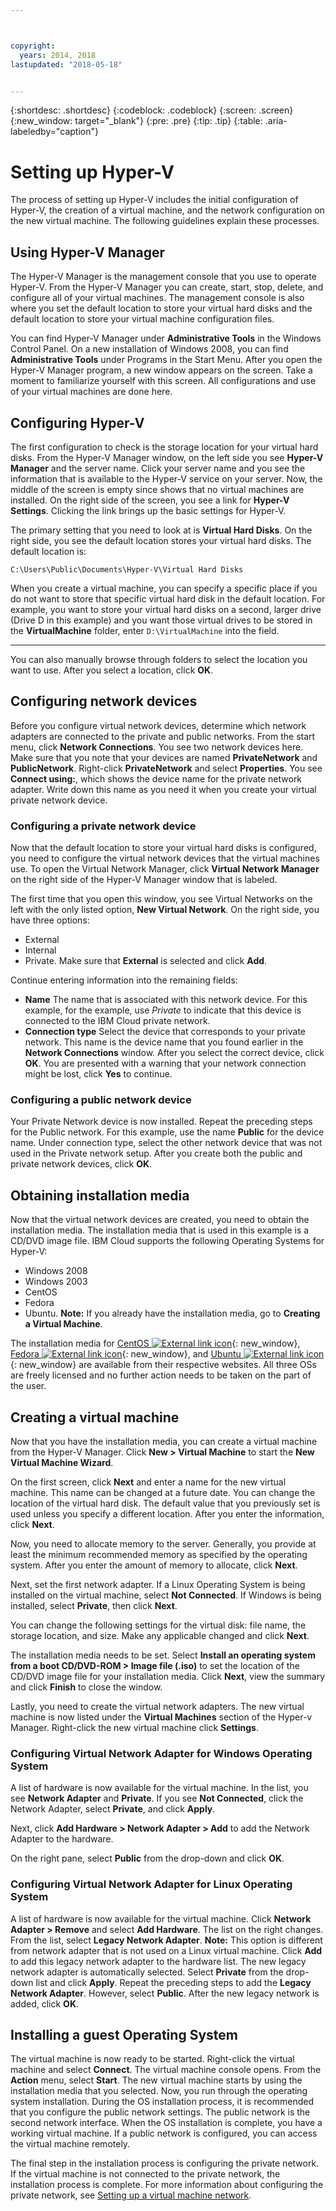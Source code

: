 ```yaml
---



copyright:
  years: 2014, 2018
lastupdated: "2018-05-18"


---
```


{:shortdesc: .shortdesc}
{:codeblock: .codeblock}
{:screen: .screen}
{:new_window: target="_blank"}
{:pre: .pre}
{:tip: .tip}
{:table: .aria-labeledby="caption"}

# Setting up Hyper-V

The process of setting up Hyper-V includes the initial configuration of Hyper-V, the creation of a virtual machine, and the network configuration on the new virtual machine. The following guidelines explain these processes. 

## Using Hyper-V Manager

The Hyper-V Manager is the management console that you use to operate Hyper-V. From the Hyper-V Manager you can create, start, stop, delete, and configure all of your virtual machines. The management console is also where you set the default location to store your virtual hard disks and the default location to store your virtual machine configuration files.

You can find Hyper-V Manager under **Administrative Tools** in the Windows Control Panel. On a new installation of Windows 2008, you can find **Administrative Tools** under Programs in the Start Menu. After you open the Hyper-V Manager program, a new window appears on the screen. Take a moment to familiarize yourself with this screen. All configurations and use of your virtual machines are done here.

## Configuring Hyper-V

The first configuration to check is the storage location for your virtual hard disks. From the Hyper-V Manager window, on the left side you see **Hyper-V Manager** and the server name. Click your server name and you see the information that is available to the Hyper-V service on your server. Now, the middle of the screen is empty since shows that no virtual machines are installed. On the right side of the screen, you see a link for **Hyper-V Settings**. Clicking the link brings up the basic settings for Hyper-V.

The primary setting that you need to look at is **Virtual Hard Disks**. On the right side, you see the default location stores your virtual hard disks. The default location is:

`C:\Users\Public\Documents\Hyper-V\Virtual Hard Disks`

When you create a virtual machine, you can specify a specific place if you do not want to store that specific virtual hard disk in the default location. For example, you want to store your virtual hard disks on a second, larger drive (Drive D in this example) and you want those virtual drives to be stored in the **VirtualMachine** folder, enter `D:\VirtualMachine` into the field.

****

You can also manually browse through folders to select the location you want to use. After you select a location, click **OK**.

## Configuring network devices

Before you configure virtual network devices, determine which network adapters are connected to the private and public networks. From the start menu, click **Network Connections**. You see two network devices here. Make sure that you note that your devices are named **PrivateNetwork** and **PublicNetwork**. Right-click **PrivateNetwork** and select **Properties**. You see **Connect using:**, which shows the device name for the private network adapter. Write down this name as you need it when you create your virtual private network device.

### Configuring a private network device

Now that the default location to store your virtual hard disks is configured, you need to configure the virtual network devices that the virtual machines use. To open the Virtual Network Manager, click **Virtual Network Manager** on the right side of the Hyper-V Manager window that is labeled.

The first time that you open this window, you see Virtual Networks on the left with the only listed option, **New Virtual Network**. On the right side, you have three options: 
* External 
* Internal 
* Private. 
Make sure that **External** is selected and click **Add**. 

Continue entering information into the remaining fields: 
* **Name** The name that is associated with this network device. For this example, for the example, use _Private_ to indicate that this device is connected to the IBM Cloud private network. 
* **Connection type** Select the device that corresponds to your private network. This name is the device name that you found earlier in the **Network Connections** window. After you select the correct device, click **OK**. You are presented with a warning that your network connection might be lost, click **Yes** to continue.

### Configuring a public network device

Your Private Network device is now installed. Repeat the preceding steps for the Public network. For this example, use the name **Public** for the device name. Under connection type, select the other network device that was not used in the Private network setup. After you create both the public and private network devices, click **OK**.

## Obtaining installation media

Now that the virtual network devices are created, you need to obtain the installation media. The installation media that is used in this example is a CD/DVD image file. IBM Cloud supports the following Operating Systems for Hyper-V:
* Windows 2008
* Windows 2003 
* CentOS
* Fedora
* Ubuntu. 
**Note:** If you already have the installation media, go to **Creating a Virtual Machine**.

The installation media for [CentOS ![External link icon](../../icons/launch-glyph.svg "External link icon")](http://centos.org){: new_window}, [Fedora ![External link icon](../../icons/launch-glyph.svg "External link icon")](http://fedoraproject.org/){: new_window}, and [Ubuntu ![External link icon](../../icons/launch-glyph.svg "External link icon")](http://www.ubuntu.com/){: new_window} are available from their respective websites. All three OSs are freely licensed and no further action needs to be taken on the part of the user.

## Creating a virtual machine

Now that you have the installation media, you can create a virtual machine from the Hyper-V Manager. Click **New > Virtual Machine** to start the **New Virtual Machine Wizard**.

On the first screen, click **Next** and enter a name for the new virtual machine. This name can be changed at a future date. You can change the location of the virtual hard disk. The default value that you previously set is used unless you specify a different location. After you enter the information, click **Next**.

Now, you need to allocate memory to the server. Generally, you provide at least the minimum recommended memory as specified by the operating system. After you enter the amount of memory to allocate, click **Next**. 

Next, set the first network adapter. If a Linux Operating System is being installed on the virtual machine, select **Not Connected**. If Windows is being installed, select **Private**, then click **Next**.

You can change the following settings for the virtual disk: file name, the storage location, and size. Make any applicable changed and click **Next**. 

The installation media needs to be set. Select **Install an operating system from a boot CD/DVD-ROM > Image file (.iso)** to set the location of the CD/DVD image file for your installation media. Click **Next**, view the summary and click **Finish** to close the window.

Lastly, you need to create the virtual network adapters. The new virtual machine is now listed under the **Virtual Machines** section of the Hyper-v Manager. Right-click the new virtual machine click **Settings**. 

### Configuring Virtual Network Adapter for Windows Operating System

A list of hardware is now available for the virtual machine. In the list, you see **Network Adapter** and **Private**. If you see **Not Connected**, click the Network Adapter, select **Private**, and click **Apply**. 

Next, click **Add Hardware > Network Adapter > Add** to add the Network Adapter to the hardware.

On the right pane, select **Public** from the drop-down and click **OK**.

### Configuring Virtual Network Adapter for Linux Operating System

A list of hardware is now available for the virtual machine. Click **Network Adapter > Remove** and select **Add Hardware**. The list on the right changes. 
From the list, select **Legacy Network Adapter**. **Note:** This option is different from network adapter that is not used on a Linux virtual machine. 
Click **Add** to add this legacy network adapter to the hardware list. The new legacy network adapter is automatically selected. 
Select **Private** from the drop-down list and click **Apply**. 
Repeat the preceding steps to add the **Legacy Network Adapter**. However, select **Public**. 
After the new legacy network is added, click **OK**.

## Installing a guest Operating System

The virtual machine is now ready to be started. Right-click the virtual machine and select **Connect**. The virtual machine console opens. From the **Action** menu, select **Start**. The new virtual machine starts by using the installation media that you selected. Now, you run through the operating system installation. During the OS installation process, it is recommended that you configure the public network settings. The public network is the second network interface. When the OS installation is complete, you have a working virtual machine. If a public network is configured, you can access the virtual machine remotely.

The final step in the installation process is configuring the private network. If the virtual machine is not connected to the private network, the installation process is complete. For more information about configuring the private network, see [Setting up a virtual machine network](/docs/infrastructure/virtualization/virtual-machine-network-setup.html).

